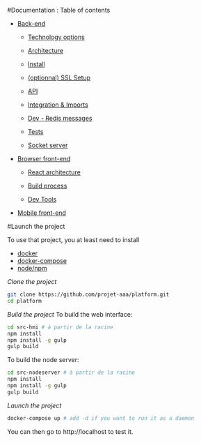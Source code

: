 #Documentation : Table of contents

 - [Back-end](/docs/back-end)

    - [Technology options](/docs/back-end/technology-options.md)
   
    - [Architecture](/docs/back-end/architecture.md)
   
    - [Install](/docs/back-end/install.md)
  
    - [(optionnal) SSL Setup](/docs/back-end/ssl-setup.md)
  
    - [API](/docs/back-end/api.md)
    
    - [Integration & Imports](/docs/back-end/integration-imports.md)
  
    - [Dev - Redis messages](/docs/back-end/redis-messages.md)
    
    - [Tests](/docs/back-end/tests.md)

    - [Socket server](/docs/back-end/socket-server.md)
    
 - [Browser front-end](/docs/browser-front-end)    

    - [React architecture](/docs/browser-front-end/react-architecture.md)

    - [Build process](/docs/browser-front-end/build-process.md)
 
    - [Dev Tools](/docs/browser-front-end/dev-tools.md)

 - [Mobile front-end](/docs/mobile-front-end)

#Launch the project

To use that project, you at least need to install
- [docker](https://docs.docker.com/engine/installation/)
- [docker-compose](https://docs.docker.com/compose/install/)
- [node/npm](https://nodejs.org/en/)
 
*Clone the project*

```bash
git clone https://github.com/projet-aaa/platform.git
cd platform
```

*Build the project*
To build the web interface:
```bash
cd src-hmi # à partir de la racine
npm install
npm install -g gulp 
gulp build
```

To build the node server:
```bash
cd src-nodeserver # à partir de la racine
npm install
npm install -g gulp
gulp build
```

*Launch the project*

```bash
docker-compose up # add -d if you want to run it as a daemon
```

You can then go to http://localhost to test it.